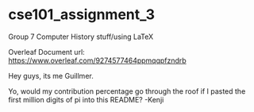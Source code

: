 # cse101_assignment_3
Group 7
Computer History stuff/using LaTeX

Overleaf Document url: https://www.overleaf.com/9274577464ppmqqpfzndrb

Hey guys, its me Guillmer.

Yo, would my contribution percentage go through the roof if I pasted the first million digits of pi into this README?
-Kenji
